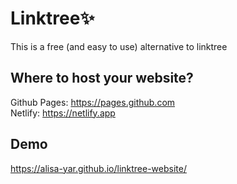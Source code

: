 # Linktree:sparkles:
This is a free (and easy to use) alternative to linktree 

## Where to host your website?
Github Pages: https://pages.github.com  
Netlify: https://netlify.app

## Demo
https://alisa-yar.github.io/linktree-website/



<!-- You can display an image by adding ! and wrapping the alt text in [ ]. Then wrap the link for the image in parentheses ().
![This is an image](https://myoctocat.com/assets/images/base-octocat.svg) -->

<!-- Inspired from: https://github.com/RyanLefebvre/TREE and https://github.com/johnggli/linktree -->
